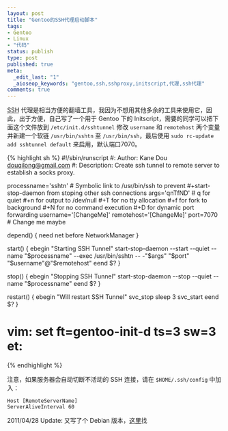 ```yaml
---
layout: post
title: "Gentoo的SSH代理启动脚本"
tags:
- Gentoo
- Linux
- "代码"
status: publish
type: post
published: true
meta:
  _edit_last: "1"
  _aioseop_keywords: "gentoo,ssh,sshproxy,initscript,代理,ssh代理"
comments: true
---
```

<abbr title="Secure Shell">SSH</abbr> 代理是相当方便的翻墙工具，我因为不想用其他多余的工具来使用它，因此，出于方便，自己写了一个用于 Gentoo 下的 Initscript，需要的同学可以把下面这个文件放到 `/etc/init.d/sshtunnel` 修改 `username` 和 `remotehost` 两个变量并新建一个软链 `/usr/bin/sshtn` 至 `/usr/bin/ssh`，最后使用 `sudo rc-update add sshtunnel default` 来启用，默认端口7070。

<!-- more -->

{% highlight sh %}
#!/sbin/runscript
#: Author: Kane Dou <douqilong@gmail.com>
#: Description: Create ssh tunnel to remote server to establish a socks proxy.

processname='sshtn' # Symbolic link to /usr/bin/ssh to prevent
                    #+start-stop-daemon from stoping other ssh connections
args='qnTfND' # q for quiet
                #+n for output to /dev/null
                #+T for no tty allocation
                #+f for fork to background
                #+N for no command execution
                #+D for dynamic port forwarding
username='[ChangeMe]'
remotehost='[ChangeMe]'
port=7070 # Change me maybe

depend() {
    need net
    before NetworkManager
}

start() {
    ebegin "Starting SSH Tunnel"
    start-stop-daemon --start --quiet --name "$processname"
    --exec /usr/bin/sshtn -- -"$args" "$port" "$username"@"$remotehost"
    eend $?
}

stop() {
    ebegin "Stopping SSH Tunnel"
    start-stop-daemon --stop --quiet --name "$processname"
    eend $?
}

restart() {
    ebegin "Will restart SSH Tunnel"
    svc_stop
    sleep 3
    svc_start
    eend $?
}

# vim: set ft=gentoo-init-d ts=3 sw=3 et:
{% endhighlight %}

注意，如果服务器会自动切断不活动的 SSH 连接，请在 `$HOME/.ssh/config` 中加入：

    Host [RemoteServerName]
    ServerAliveInterval 60

2011/04/28 Update: 又写了个 Debian 版本，[这里](https://github.com/kols/util_scripts/blob/master/ssh_initscript/sshtunnel_debian)找
